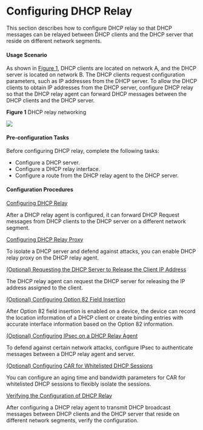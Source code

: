 Configuring DHCP Relay
======================

This section describes how to configure DHCP relay so that DHCP messages can be relayed between DHCP clients and the DHCP server that reside on different network segments.

#### Usage Scenario

As shown in [Figure 1](#EN-US_TASK_0172364687__fig_dc_vrp_dhcp_relay_cfg_000301), DHCP clients are located on network A, and the DHCP server is located on network B. The DHCP clients request configuration parameters, such as IP addresses from the DHCP server. To allow the DHCP clients to obtain IP addresses from the DHCP server, configure DHCP relay so that the DHCP relay agent can forward DHCP messages between the DHCP clients and the DHCP server.

**Figure 1** DHCP relay networking
  
![](images/fig_dc_vrp_dhcp_relay_cfg_000301.png)  

#### Pre-configuration Tasks

Before configuring DHCP relay, complete the following tasks:

* Configure a DHCP server.
* Configure a DHCP relay interface.
* Configure a route from the DHCP relay agent to the DHCP server.

#### Configuration Procedures



[Configuring DHCP Relay](../../../../software/nev8r10_vrpv8r16/user/vrp/dc_vrp_dhcp_relay_cfg_0021.html)

After a DHCP relay agent is configured, it can forward DHCP Request messages from DHCP clients to the DHCP server on a different network segment.

[Configuring DHCP Relay Proxy](../../../../software/nev8r10_vrpv8r16/user/vrp/dc_vrp_dhcp_relay_cfg_0200.html)

To isolate a DHCP server and defend against attacks, you can enable DHCP relay proxy on the DHCP relay agent.

[(Optional) Requesting the DHCP Server to Release the Client IP Address](../../../../software/nev8r10_vrpv8r16/user/vrp/dc_vrp_dhcp_relay_cfg_0005.html)

The DHCP relay agent can request the DHCP server for releasing the IP address assigned to the client.

[(Optional) Configuring Option 82 Field Insertion](../../../../software/nev8r10_vrpv8r16/user/vrp/dc_vrp_dhcp-snooping_cfg_0016_dhcp-snooping.html)

After Option 82 field insertion is enabled on a device, the device can record the location information of a DHCP client or create binding entries with accurate interface information based on the Option 82 information.

[(Optional) Configuring IPsec on a DHCP Relay Agent](../../../../software/nev8r10_vrpv8r16/user/vrp/dc_vrp_dhcp_relay_cfg_0025.html)

To defend against certain network attacks, configure IPsec to authenticate messages between a DHCP relay agent and server.

[(Optional) Configuring CAR for Whitelisted DHCP Sessions](../../../../software/nev8r10_vrpv8r16/user/vrp/dc_vrp_dhcp_relay_cfg_0013.html)

You can configure an aging time and bandwidth parameters for CAR for whitelisted DHCP sessions to flexibly isolate the sessions.

[Verifying the Configuration of DHCP Relay](../../../../software/nev8r10_vrpv8r16/user/vrp/dc_vrp_dhcp_relay_cfg_0006.html)

After configuring a DHCP relay agent to transmit DHCP broadcast messages between DHCP clients and the DHCP server that reside on different network segments, verify the configuration.